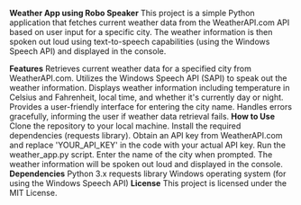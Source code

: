 **Weather App using Robo Speaker**
This project is a simple Python application that fetches current weather data from the WeatherAPI.com API based on user input for a specific city. The weather information is then spoken out loud using text-to-speech capabilities (using the Windows Speech API) and displayed in the console.

**Features**
Retrieves current weather data for a specified city from WeatherAPI.com.
Utilizes the Windows Speech API (SAPI) to speak out the weather information.
Displays weather information including temperature in Celsius and Fahrenheit, local time, and whether it's currently day or night.
Provides a user-friendly interface for entering the city name.
Handles errors gracefully, informing the user if weather data retrieval fails.
**How to Use**
Clone the repository to your local machine.
Install the required dependencies (requests library).
Obtain an API key from WeatherAPI.com and replace 'YOUR_API_KEY' in the code with your actual API key.
Run the weather_app.py script.
Enter the name of the city when prompted.
The weather information will be spoken out loud and displayed in the console.
**Dependencies**
Python 3.x
requests library
Windows operating system (for using the Windows Speech API)
**License**
This project is licensed under the MIT License.
